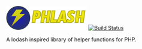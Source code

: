 ![Phlash](./img/phlash_logo.png)
[![Build Status](https://travis-ci.org/jonpemby/phlash.svg?branch=master)](https://travis-ci.org/jonpemby/phlash)

A lodash inspired library of helper functions for PHP.
